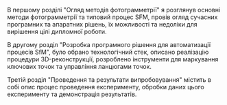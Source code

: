 В першому розділі "Огляд методів фотограмметрії" я розглянув основні методи фотограмметрії та типовий процес SFM, провів огляд сучасних програмних та апаратних рішень, їх можливості та недоліки для вирішення цілі дипломної роботи. 

В другому розділ "Розробка програмного рішення для автоматизації процесів SfM", було обрано технологічний стек, описано реалізацію процедури 3D-реконструкції, розроблено інструменти для маркування ключових точок та управління ланцюгами точок.

Третій розділ "Проведення та результати випробовування" містить в собі опис процес проведення експерименту, обробки даних цього експерименту та демонстрація результатів. 